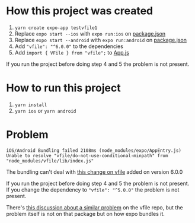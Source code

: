 # How this project was created

1. `yarn create expo-app testvfile1`
2. Replace `expo start --ios` with `expo run:ios` on [package.json](./package.json)
3. Replace `expo start --android` with `expo run:android` on [package.json](./package.json)
4. Add `"vfile": "^6.0.0"` to the dependencies
5. Add `import { VFile } from "vfile";` to [App.js](./App.js)

If you run the project before doing step 4 and 5 the problem is not present.

# How to run this project

1. `yarn install`
2. `yarn ios` or `yarn android`

# Problem

```
iOS/Android Bundling failed 2108ms (node_modules/expo/AppEntry.js)
Unable to resolve "vfile/do-not-use-conditional-minpath" from "node_modules/vfile/lib/index.js"
```

The bundling can't deal with [this change on vfile](https://github.com/vfile/vfile/commit/f72469b5412c2e2e8480993b2e4a7c2e1530c80f) added on version 6.0.0

If you run the project before doing step 4 and 5 the problem is not present.
If you change the dependency to `"vfile": "^5.0.0"` the problem is not present.

There's [this discussion about a similar problem](https://github.com/orgs/vfile/discussions/88) on the vfile repo, but the problem itself is not on that package but on how expo bundles it.
